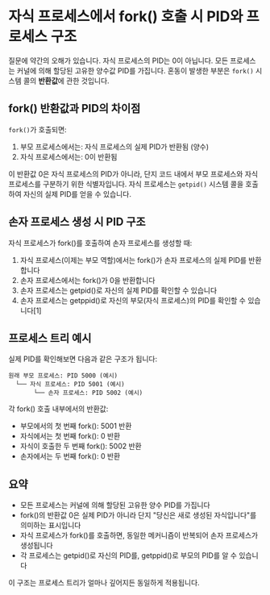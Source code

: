 # 자식 프로세스에서 fork() 호출 시 PID와 프로세스 구조

질문에 약간의 오해가 있습니다. 자식 프로세스의 PID는 0이 아닙니다. 모든 프로세스는 커널에 의해 할당된 고유한 양수값 PID를 가집니다. 혼동이 발생한 부분은 `fork()` 시스템 콜의 **반환값**에 관한 것입니다.

## fork() 반환값과 PID의 차이점

`fork()`가 호출되면:

1. 부모 프로세스에서는: 자식 프로세스의 실제 PID가 반환됨 (양수)
2. 자식 프로세스에서는: 0이 반환됨

이 반환값 0은 자식 프로세스의 PID가 아니라, 단지 코드 내에서 부모 프로세스와 자식 프로세스를 구분하기 위한 식별자입니다. 자식 프로세스는 `getpid()` 시스템 콜을 호출하여 자신의 실제 PID를 얻을 수 있습니다.

## 손자 프로세스 생성 시 PID 구조

자식 프로세스가 fork()를 호출하여 손자 프로세스를 생성할 때:

1. 자식 프로세스(이제는 부모 역할)에서는 fork()가 손자 프로세스의 실제 PID를 반환합니다
2. 손자 프로세스에서는 fork()가 0을 반환합니다
3. 손자 프로세스는 getpid()로 자신의 실제 PID를 확인할 수 있습니다
4. 손자 프로세스는 getppid()로 자신의 부모(자식 프로세스)의 PID를 확인할 수 있습니다[1]

## 프로세스 트리 예시

실제 PID를 확인해보면 다음과 같은 구조가 됩니다:

```
원래 부모 프로세스: PID 5000 (예시)
  └── 자식 프로세스: PID 5001 (예시)
       └── 손자 프로세스: PID 5002 (예시)
```

각 fork() 호출 내부에서의 반환값:
- 부모에서의 첫 번째 fork(): 5001 반환
- 자식에서는 첫 번째 fork(): 0 반환
- 자식이 호출한 두 번째 fork(): 5002 반환
- 손자에서는 두 번째 fork(): 0 반환

## 요약

- 모든 프로세스는 커널에 의해 할당된 고유한 양수 PID를 가집니다
- fork()의 반환값 0은 실제 PID가 아니라 단지 "당신은 새로 생성된 자식입니다"를 의미하는 표시입니다
- 자식 프로세스가 fork()를 호출하면, 동일한 메커니즘이 반복되어 손자 프로세스가 생성됩니다
- 각 프로세스는 getpid()로 자신의 PID를, getppid()로 부모의 PID를 알 수 있습니다

이 구조는 프로세스 트리가 얼마나 깊어지든 동일하게 적용됩니다.
